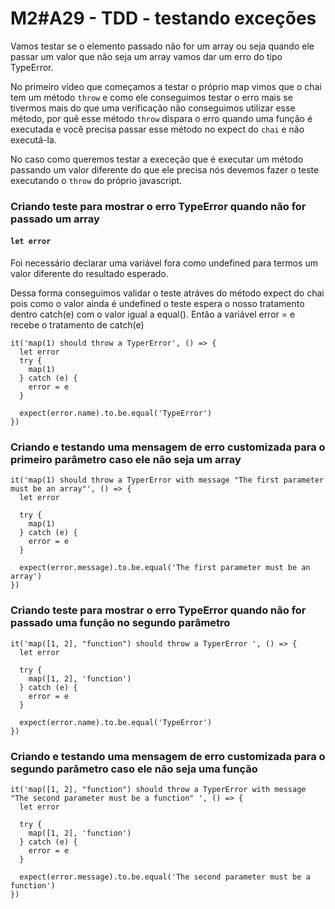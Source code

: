# M2#A29 - TDD - testando exceções

Vamos testar se o elemento passado não for um array ou seja quando ele passar um valor que não seja um array vamos dar um erro do tipo TypeError.


No primeiro vídeo que começamos a testar o próprio map vimos que o chai tem um método `throw` e como ele conseguimos testar o erro mais se tivermos mais do que uma verificação não conseguimos utilizar esse método, por quê esse método `throw` dispara o erro quando uma função é executada e você precisa passar esse método no expect do `chai` e não executá-la. 

No caso como queremos testar a execeção que é executar um método passando um valor diferente do que ele precisa nós devemos fazer o teste executando o `throw` do próprio javascript.

### Criando teste para mostrar o erro TypeError quando não for passado um array

#### `let error` 

Foi necessário declarar uma variável fora como undefined para termos um valor diferente do resultado esperado. 

Dessa forma conseguimos validar o teste atráves do método expect do chai pois como o valor ainda é undefined o teste espera o nosso tratamento dentro catch(e) com o valor igual a equal(). Então a variável error = e recebe o tratamento de catch(e)

```
it('map(1) should throw a TyperError', () => {
  let error 
  try {
    map(1)
  } catch (e) {
    error = e
  }

  expect(error.name).to.be.equal('TypeError')
})
```

### Criando e testando uma mensagem de erro customizada para o primeiro parâmetro caso ele não seja um array
```
it('map(1) should throw a TyperError with message "The first parameter must be an array"', () => {
  let error

  try {
    map(1)
  } catch (e) {
    error = e
  }

  expect(error.message).to.be.equal('The first parameter must be an array')
})
```

### Criando teste para mostrar o erro TypeError quando não for passado uma função no segundo parâmetro
```
it('map([1, 2], "function") should throw a TyperError ', () => {
  let error

  try {
    map([1, 2], 'function')
  } catch (e) {
    error = e
  }

  expect(error.name).to.be.equal('TypeError')
})
```

### Criando e testando uma mensagem de erro customizada para o segundo parâmetro caso ele não seja uma função
```
it('map([1, 2], "function") should throw a TyperError with message "The second parameter must be a function" ', () => {
  let error

  try {
    map([1, 2], 'function')
  } catch (e) {
    error = e
  }

  expect(error.message).to.be.equal('The second parameter must be a function')
})
```